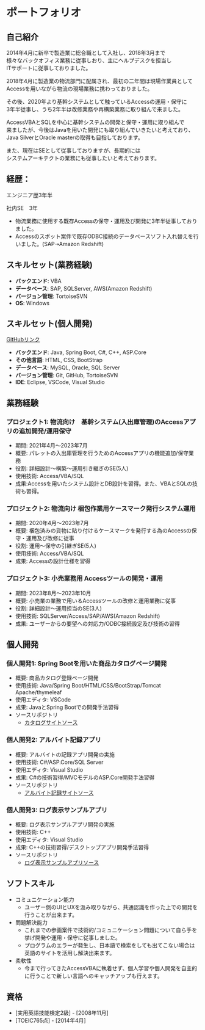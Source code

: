 # ポートフォリオ

## 自己紹介

2014年4月に新卒で製造業に総合職として入社し、2018年3月まで  
様々なバックオフィス業務に従事しおり、主にヘルプデスクを担当し  
ITサポートに従事しておりました。  
  
2018年4月に製造業の物流部門に配属され、最初の二年間は現場作業員として  
Accessを用いながら物流の現場業務に携わっておりました。  
  
その後、2020年より基幹システムとして触っているAccessの運用・保守に  
3年半従事し、うち2年半は改修業務や再構築業務に取り組んで来ました。  

AccessVBAとSQLを中心に基幹システムの開発と保守・運用に取り組んで  
来ましたが、今後はJavaを用いた開発にも取り組んでいきたいと考えており、  
Java SilverとOracle masterの取得も目指しております。  

また、現在はSEとして従事しておりますが、長期的には  
システムアーキテクトの業務にも従事したいと考えております。　
  
## 経歴：
  
エンジニア歴3年半  
  
社内SE　3年  
* 物流業務に使用する既存Accessの保守・運用及び開発に3年半従事しておりました。
* Accessのスポット案件で既存ODBC接続のデータベースソフト入れ替えを行いました。(SAP➝Amazon Redshift)


## スキルセット(業務経験)

* **バックエンド**: VBA
* **データベース**: SAP, SQLServer, AWS(Amazon Redshift)
* **バージョン管理**: TortoiseSVN
* **OS**: Windows

## スキルセット(個人開発)

[GitHubリンク](https://github.com/sacky3105)

* **バックエンド**: Java, Spring Boot, C#, C++, ASP.Core
* **その他言語**: HTML, CSS, BootStrap
* **データベース**: MySQL, Oracle, SQL Server
* **バージョン管理**: Git, GitHub, TortoiseSVN
* **IDE**: Eclipse, VSCode, Visual Studio

## 業務経験

### プロジェクト1: 物流向け　基幹システム(入出庫管理)のAccessアプリの追加開発/運用保守
- 期間: 2021年4月～2023年7月
- 概要: パレットの入出庫管理を行うためのAccessアプリの機能追加/保守業務
- 役割: 詳細設計〜構築〜運用引き継ぎのSE(5人)
- 使用技術: Access/VBA/SQL
- 成果:Accessを用いたシステム設計とDB設計を習得。また、VBAとSQLの技術も習得。

### プロジェクト2: 物流向け 梱包作業用ケースマーク発行システム運用
- 期間: 2020年4月～2023年7月
- 概要: 梱包済みの貨物に貼り付けるケースマークを発行する為のAccessの保守・運用及び改修に従事
- 役割: 運用～保守の引継ぎSE(5人)
- 使用技術: Access/VBA/SQL
- 成果: Accessの設計仕様を習得

### プロジェクト3: 小売業務用 Accessツールの開発・運用
- 期間: 2023年8月～2023年10月
- 概要: 小売業の業務で用いるAccessツールの改修と運用業務に従事
- 役割: 詳細設計〜運用担当のSE(3人)
- 使用技術: SQLServer/Access/SAP/AWS(Amazon Redshift)
- 成果: ユーザーからの要望への対応力/ODBC接続設定及び技術の習得

## 個人開発
### 個人開発1: Spring Bootを用いた商品カタログページ開発
* 概要: 商品カタログ登録ページ開発
* 使用技術: Java/Spring Boot/HTML/CSS/BootStrap/Tomcat Apache/thymeleaf
* 使用エディタ: VSCode
* 成果: JavaとSpring Bootでの開発手法習得
* ソースリポジトリ
  - [カタログサイトソース](https://github.com/sacky3105/motocatalog)

### 個人開発2: アルバイト記録アプリ
* 概要: アルバイトの記録アプリ開発の実施
* 使用技術: C#/ASP.Core/SQL Server
* 使用エディタ: Visual Studio
* 成果: C#の技術習得/MVCモデルのASP.Core開発手法習得
* ソースリポジトリ
  - [アルバイト記録サイトソース](https://github.com/sacky3105/PartTimeJobLogApp)


### 個人開発3: ログ表示サンプルアプリ
* 概要: ログ表示サンプルアプリ開発の実施
* 使用技術: C++
* 使用エディタ: Visual Studio
* 成果: C++の技術習得/デスクトップアプリ開発手法習得
* ソースリポジトリ
  - [ログ表示サンプルアプリソース](https://github.com/sacky3105/vusialc_sample_application)

## ソフトスキル

* コミュニケーション能力
  - ユーザー側のUIとUXを汲み取りながら、共通認識を作った上での開発を行うことが出来ます。
* 問題解決能力
  - これまでの参画案件で技術的/コミュニケーション問題について自ら手を挙げ開発や運用・保守に従事しました。
  - プログラムのエラーが発生し、日本語で検索をしても出てこない場合は英語のサイトを活用し解決出来ます。
* 柔軟性
  - 今まで行ってきたAccessVBAに執着せず、個人学習や個人開発を自主的に行うことで新しい言語へのキャッチアップも行えます。

## 資格
 
* [実用英語技能検定2級] - [2008年11月]
* [TOEIC765点] - [2014年4月]